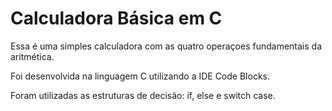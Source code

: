 # Calculadora Básica em C

Essa é uma simples calculadora com as quatro operaçoes fundamentais da aritmética.

Foi desenvolvida na linguagem C utilizando a IDE Code Blocks.

Foram utilizadas as estruturas de decisão: if, else e switch case.
